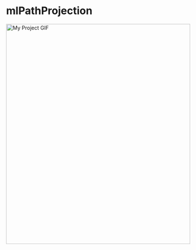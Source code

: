 # mlPathProjection
<img src="https://previews.dropbox.com/p/thumb/AB853iifoNLRF_BP8_bQt3cH-GllKAxYtJBXvpw7x-EzIMEjItmrvaxknux8SWqIj1r8M47txl3VGCDDWlpWc8duJp05aRdTaNvv-QMs9wX5FYmlT_0D1bXtrgFSEgo7ot5PTkZRMyT6usKLEj2j_YcSfS7n5WfGUvG5qk3jbf6syV1scx0cpLsQKDsk3sunTXYO5cgqhhLuCgj8OzUS7cN35jrH9IjskoV3PyKt9mQaBlocgQXYG2RR_FlbaZ15gZKgMZFi6mWFtdMdomgnTDvdYPIXKLzA0aJUEjsWYo6RFINjIsuMmqe1TrGj2tg_KmkBCTH-TsEdnYACZrgrpyUMdvIBBgtjamTwyj8Ma6gXfN68eUw7sgO8HLGn5rwd5i0/p.gif" alt="My Project GIF" width="500" height="600">


